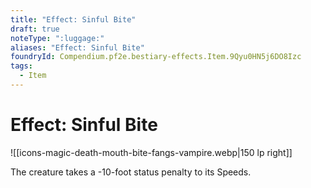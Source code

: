 ```yaml
---
title: "Effect: Sinful Bite"
draft: true
noteType: ":luggage:"
aliases: "Effect: Sinful Bite"
foundryId: Compendium.pf2e.bestiary-effects.Item.9Qyu0HN5j6DO8Izc
tags:
  - Item
---
```


# Effect: Sinful Bite
![[icons-magic-death-mouth-bite-fangs-vampire.webp|150 lp right]]

The creature takes a -10-foot status penalty to its Speeds.
